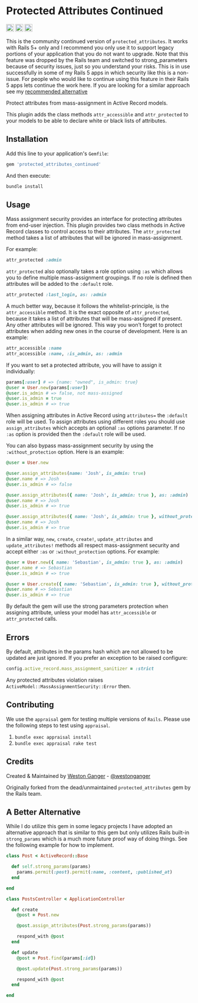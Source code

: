 # Protected Attributes Continued
<a href="https://badge.fury.io/rb/protected_attributes_continued" target="_blank"><img height="21" style='border:0px;height:21px;' border='0' src="https://badge.fury.io/rb/protected_attributes_continued.svg" alt="Gem Version"></a>
<a href='https://travis-ci.org/westonganger/protected_attributes_continued' target='_blank'><img height='21' style='border:0px;height:21px;' src='https://api.travis-ci.org/westonganger/protected_attributes_continued.svg?branch=master' border='0' alt='Build Status' /></a>
<a href='https://rubygems.org/gems/protected_attributes_continued' target='_blank'><img height='21' style='border:0px;height:21px;' src='https://ruby-gem-downloads-badge.herokuapp.com/protected_attributes_continued?label=rubygems&type=total&total_label=downloads&color=brightgreen' border='0' alt='RubyGems Downloads' /></a>

This is the community continued version of `protected_attributes`. It works with Rails 5+ only and I recommend you only use it to support legacy portions of your application that you do not want to upgrade. Note that this feature was dropped by the Rails team and switched to strong_parameters because of security issues, just so you understand your risks. This is in use successfully in some of my Rails 5 apps in which security like this is a non-issue. For people who would like to continue using this feature in their Rails 5 apps lets continue the work here. If you are looking for a similar approach see my [recommended alternative](https://github.com/westonganger/protected_attributes_continued#a-better-alternative)

Protect attributes from mass-assignment in Active Record models.

This plugin adds the class methods `attr_accessible` and `attr_protected` to your models to be able to declare white or black lists of attributes.


## Installation

Add this line to your application's `Gemfile`:

```ruby
gem 'protected_attributes_continued'
```

And then execute:

```ruby
bundle install
```

## Usage

Mass assignment security provides an interface for protecting attributes from end-user injection. This plugin provides two class methods in Active Record classes to control access to their attributes. The `attr_protected` method takes a list of attributes that will be ignored in mass-assignment. 

For example:
```ruby
attr_protected :admin
```
`attr_protected` also optionally takes a role option using `:as` which allows you to define multiple mass-assignment groupings. If no role is defined then attributes will be added to the `:default` role.

```ruby
attr_protected :last_login, as: :admin
```
A much better way, because it follows the whitelist-principle, is the `attr_accessible` method. It is the exact opposite of `attr_protected`, because it takes a list of attributes that will be mass-assigned if present. Any other attributes will be ignored. This way you won’t forget to protect attributes when adding new ones in the course of development. Here is an example:

```ruby
attr_accessible :name
attr_accessible :name, :is_admin, as: :admin
```

If you want to set a protected attribute, you will have to assign it individually:

```ruby
params[:user] # => {name: "owned", is_admin: true}
@user = User.new(params[:user])
@user.is_admin # => false, not mass-assigned
@user.is_admin = true
@user.is_admin # => true
```

When assigning attributes in Active Record using `attributes=` the `:default` role will be used. To assign attributes using different roles you should use `assign_attributes` which accepts an optional `:as` options parameter. If no `:as` option is provided then the `:default` role will be used. 

You can also bypass mass-assignment security by using the `:without_protection` option. Here is an example:

```ruby
@user = User.new

@user.assign_attributes(name: 'Josh', is_admin: true)
@user.name # => Josh
@user.is_admin # => false

@user.assign_attributes({ name: 'Josh', is_admin: true }, as: :admin)
@user.name # => Josh
@user.is_admin # => true

@user.assign_attributes({ name: 'Josh', is_admin: true }, without_protection: true)
@user.name # => Josh
@user.is_admin # => true
```

In a similar way, `new`, `create`, `create!`, `update_attributes` and `update_attributes!` methods all respect mass-assignment security and accept either `:as` or `:without_protection` options. For example:

```ruby
@user = User.new({ name: 'Sebastian', is_admin: true }, as: :admin)
@user.name # => Sebastian
@user.is_admin # => true

@user = User.create({ name: 'Sebastian', is_admin: true }, without_protection: true)
@user.name # => Sebastian
@user.is_admin # => true
```

By default the gem will use the strong parameters protection when assigning attribute, unless your model has `attr_accessible` or `attr_protected` calls.

## Errors

By default, attributes in the params hash which are not allowed to be updated are just ignored. If you prefer an exception to be raised configure:

```ruby
config.active_record.mass_assignment_sanitizer = :strict
```

Any protected attributes violation raises `ActiveModel::MassAssignmentSecurity::Error` then.


## Contributing

We use the `appraisal` gem for testing multiple versions of `Rails`. Please use the following steps to test using `appraisal`.

1. `bundle exec appraisal install`
2. `bundle exec appraisal rake test`

## Credits

Created & Maintained by [Weston Ganger](https://westonganger.com) - [@westonganger](https://github.com/westonganger)

Originally forked from the dead/unmaintained `protected_attributes` gem by the Rails team.

## A Better Alternative

While I do utilize this gem in some legacy projects I have adopted an alternative approach that is similar to this gem but only utilizes Rails built-in `strong_params` which is a much more future proof way of doing things. See the following example for how to implement.

```ruby
class Post < ActiveRecord::Base

  def self.strong_params(params)
    params.permit(:post).permit(:name, :content, :published_at)
  end

end

class PostsController < ApplicationController

  def create
    @post = Post.new

    @post.assign_attributes(Post.strong_params(params))

    respond_with @post
  end

  def update
    @post = Post.find(params[:id])

    @post.update(Post.strong_params(params))

    respond_with @post
  end

end
```

